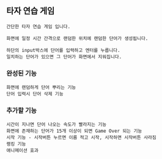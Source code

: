 ## 타자 연습 게임

    간단한 타자 연습 게임 입니다.

    화면에 일정 시간 간격으로 랜덤한 위치에 랜덤한 단어가 생성됩니다.

    하단의 input박스에 단어를 입력하고 엔터를 누릅니다.
    일치하는 단어가 있으면 그 단어가 화면에서 지워집니다.

### 완성된 기능

    화면에 랜덤하게 단어 뿌리는 기능
    단어 입력시 단어 삭제 기능

### 추가할 기능

    시간이 지나면 단어 나오는 속도가 빨라지는 기능
    화면에 존재하는 단어가 15개 이상이 되면 Game Over 되는 기능
    시작 기능 - 시작버튼 누르면 이름 적고 시작, 시작하면 시작버튼 사라짐
    랭킹 기능
    애니메이션 효과
